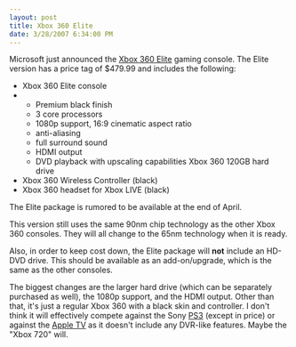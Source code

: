 ```yaml
---
layout: post
title: Xbox 360 Elite
date: 3/28/2007 6:34:00 PM
---
```


Microsoft just announced the [Xbox 360 Elite](http://www.xbox.com/en-US/hardware/xbox360elite/default.htm) gaming console. The Elite version has a price tag of $479.99 and includes the following:

*   Xbox 360 Elite console
*   *   Premium black finish
    *   3 core processors
    *   1080p support, 16:9 cinematic aspect ratio
    *   anti-aliasing
    *   full surround sound
    *   HDMI output
    *   DVD playback with upscaling capabilities Xbox 360 120GB hard drive
*   Xbox 360 Wireless Controller (black)
*   Xbox 360 headset for Xbox LIVE (black) 

The Elite package is rumored to be available at the end of April.

This version still uses the same 90nm chip technology as the other Xbox 360 consoles. They will all change to the 65nm technology when it is ready.

Also, in order to keep cost down, the Elite package will **not** include an HD-DVD drive. This should be available as an add-on/upgrade, which is the same as the other consoles.

The biggest changes are the larger hard drive (which can be separately purchased as well), the 1080p support, and the HDMI output. Other than that, it's just a regular Xbox 360 with a black skin and controller. I don't think it will effectively compete against the Sony [PS3](http://www.us.playstation.com/PS3) (except in price) or against the [Apple TV](http://www.apple.com/appletv/) as it doesn't include any DVR-like features. Maybe the "Xbox 720" will.
